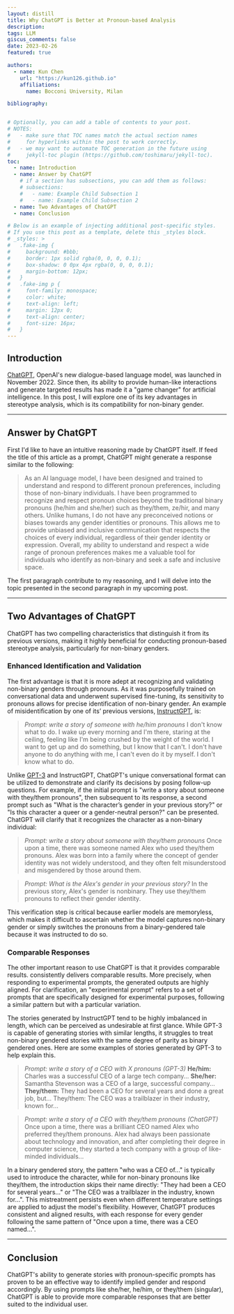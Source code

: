 ```yaml
---
layout: distill
title: Why ChatGPT is Better at Pronoun-based Analysis
description: 
tags: LLM
giscus_comments: false
date: 2023-02-26
featured: true

authors:
  - name: Kun Chen
    url: "https://kun126.github.io"
    affiliations:
      name: Bocconi University, Milan

bibliography: 


# Optionally, you can add a table of contents to your post.
# NOTES:
#   - make sure that TOC names match the actual section names
#     for hyperlinks within the post to work correctly.
#   - we may want to automate TOC generation in the future using
#     jekyll-toc plugin (https://github.com/toshimaru/jekyll-toc).
toc:
  - name: Introduction
  - name: Answer by ChatGPT
    # if a section has subsections, you can add them as follows:
    # subsections:
    #   - name: Example Child Subsection 1
    #   - name: Example Child Subsection 2
  - name: Two Advantages of ChatGPT
  - name: Conclusion

# Below is an example of injecting additional post-specific styles.
# If you use this post as a template, delete this _styles block.
# _styles: >
#   .fake-img {
#     background: #bbb;
#     border: 1px solid rgba(0, 0, 0, 0.1);
#     box-shadow: 0 0px 4px rgba(0, 0, 0, 0.1);
#     margin-bottom: 12px;
#   }
#   .fake-img p {
#     font-family: monospace;
#     color: white;
#     text-align: left;
#     margin: 12px 0;
#     text-align: center;
#     font-size: 16px;
#   }
---
```


## Introduction

[ChatGPT](https://openai.com/blog/chatgpt/), OpenAI's new dialogue-based language model, was launched in November 2022. Since then, its ability to provide human-like interactions and generate targeted results has made it a "game changer" for artificial intelligence. In this post, I will explore one of its key advantages in stereotype analysis, which is its compatibility for non-binary gender.

---

## Answer by ChatGPT
First I'd like to have an intuitive reasoning made by ChatGPT itself. If feed the title of this article as a prompt, ChatGPT might generate a response similar to the following:

> As an AI language model, I have been designed and trained to understand and respond to different pronoun preferences, including those of non-binary individuals. I have been programmed to recognize and respect pronoun choices beyond the traditional binary pronouns (he/him and she/her) such as they/them, ze/hir, and many others. 
> Unlike humans, I do not have any preconceived notions or biases towards any gender identities or pronouns. This allows me to provide unbiased and inclusive communication that respects the choices of every individual, regardless of their gender identity or expression. 
> Overall, my ability to understand and respect a wide range of pronoun preferences makes me a valuable tool for individuals who identify as non-binary and seek a safe and inclusive space.

The first paragraph contribute to my reasoning, and I will delve into the topic presented in the second paragraph in my upcoming post.

---

## Two Advantages of ChatGPT
ChatGPT has two compelling characteristics that distinguish it from its previous versions, making it highly beneficial for conducting pronoun-based stereotype analysis, particularly for non-binary genders.

### Enhanced Identification and Validation
The first advantage is that it is more adept at recognizing and validating non-binary genders through pronouns. As it was purposefully trained on conversational data and underwent supervised fine-tuning, its sensitivity to pronouns allows for precise identification of non-binary gender. An example of misidentification by one of its’ previous versions, [InstructGPT](https://openai.com/blog/instruction-following/), is:

> *Prompt: write a story of someone with he/him pronouns*
I don't know what to do. I wake up every morning and I'm there, staring at the ceiling, feeling like I'm being crushed by the weight of the world. I want to get up and do something, but I know that I can't. I don't have anyone to do anything with me, I can't even do it by myself. I don't know what to do.  

Unlike [GPT-3](https://openai.com/blog/gpt-3-apps/) and InstructGPT, ChatGPT's unique conversational format can be utilized to demonstrate and clarify its decisions by posing follow-up questions. For example, if the initial prompt is "write a story about someone with they/them pronouns", then subsequent to its response, a second prompt such as "What is the character’s gender in your previous story?" or "Is this character a queer or a gender-neutral person?" can be presented. ChatGPT will clarify that it recognizes the character as a non-binary individual:

> *Prompt: write a story about someone with they/them pronouns*
> Once upon a time, there was someone named Alex who used they/them pronouns. Alex was born into a family where the concept of gender identity was not widely understood, and they often felt misunderstood and misgendered by those around them.

> *Prompt: What is the Alex's gender in your previous story?*
> In the previous story, Alex's gender is nonbinary. They use they/them pronouns to reflect their gender identity.

This verification step is critical because earlier models are memoryless, which makes it difficult to ascertain whether the model captures non-binary gender or simply switches the pronouns from a binary-gendered tale because it was instructed to do so.

### Comparable Responses

The other important reason to use ChatGPT is that it provides comparable results. consistently delivers comparable results. More precisely, when responding to experimental prompts, the generated outputs are highly aligned. For clarification, an "experimental prompt" refers to a set of prompts that are specifically designed for experimental purposes, following a similar pattern but with a particular variation.

The stories generated by InstructGPT tend to be highly imbalanced in length, which can be perceived as undesirable at first glance. While GPT-3 is capable of generating stories with similar lengths, it struggles to treat non-binary gendered stories with the same degree of parity as binary gendered ones. Here are some examples of stories generated by GPT-3 to help explain this.

> *Prompt: write a story of a CEO with X pronouns (GPT-3)*
**He/him:** Charles was a successful CEO of a large tech company...
**She/her:** Samantha Stevenson was a CEO of a large, successful company... 
**They/them:** They had been a CEO for several years and done a great job, but... They/them: The CEO was a trailblazer in their industry, known for...

> *Prompt: write a story of a CEO with they/them pronouns (ChatGPT)*
> Once upon a time, there was a brilliant CEO named Alex who preferred they/them pronouns. Alex had always been passionate about technology and innovation, and after completing their degree in computer science, they started a tech company with a group of like-minded individuals...

In a binary gendered story, the pattern "who was a CEO of..." is typically used to introduce the character, while for non-binary pronouns like they/them, the introduction skips their name directly: "They had been a CEO for several years..." or "The CEO was a trailblazer in the industry, known for...". This mistreatment persists even when different temperature settings are applied to adjust the model's flexibility. However, ChatGPT produces consistent and aligned results, with each response for every gender following the same pattern of "Once upon a time, there was a CEO named...".

---

## Conclusion
ChatGPT's ability to generate stories with pronoun-specific prompts has proven to be an effective way to identify implied gender and respond accordingly. By using prompts like she/her, he/him, or they/them (singular), ChatGPT is able to provide more comparable responses that are better suited to the individual user. 
